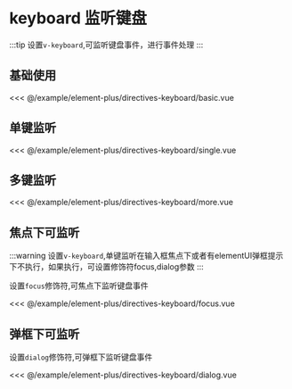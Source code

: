 
# keyboard 监听键盘

:::tip
设置`v-keyboard`,可监听键盘事件，进行事件处理
:::

## 基础使用

<demo src="directives-keyboard/basic">

<<< @/example/element-plus/directives-keyboard/basic.vue
</demo>

## 单键监听

<demo src="directives-keyboard/single">

<<< @/example/element-plus/directives-keyboard/single.vue
</demo>

## 多键监听

<demo src="directives-keyboard/more">

<<< @/example/element-plus/directives-keyboard/more.vue
</demo>

## 焦点下可监听

:::warning
设置`v-keyboard`,单键监听在输入框焦点下或者有elementUI弹框提示下不执行，如果执行，可设置修饰符focus,dialog参数
:::

设置`focus`修饰符,可焦点下监听键盘事件

<demo src="directives-keyboard/focus">

<<< @/example/element-plus/directives-keyboard/focus.vue
</demo>

## 弹框下可监听

设置`dialog`修饰符,可弹框下监听键盘事件

<demo src="directives-keyboard/dialog">

<<< @/example/element-plus/directives-keyboard/dialog.vue
</demo>
